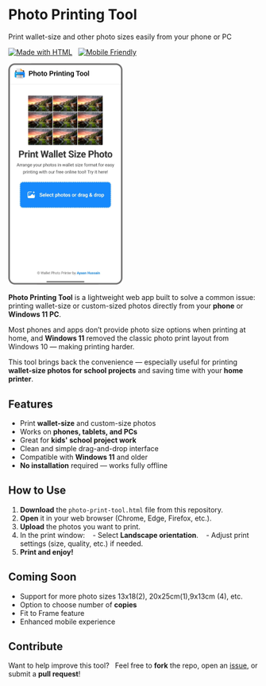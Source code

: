 # **Photo Printing Tool**  
Print wallet-size and other photo sizes easily from your phone or PC

[![Made with HTML](https://img.shields.io/badge/Made%20with-HTML5-orange.svg)](#)  
[![Mobile Friendly](https://img.shields.io/badge/Mobile%20Friendly-Yes-blue.svg)](#)

<picture>
    <!-- Avoid image being clickable with slight workaround -->
    <source media="(prefers-color-scheme: dark)" srcset="/Assests/device-frame.png" width="230px">
    <img alt="Photo Printing Tool" src="/Assests/device-frame.png" width="230px">
</picture>

**Photo Printing Tool** is a lightweight web app built to solve a common issue: printing wallet-size or custom-sized photos directly from your **phone** or **Windows 11 PC**.

Most phones and apps don’t provide photo size options when printing at home, and **Windows 11** removed the classic photo print layout from Windows 10 — making printing harder.

This tool brings back the convenience — especially useful for printing **wallet-size photos for school projects** and saving time with your **home printer**.

## **Features**

- Print **wallet-size** and custom-size photos  
- Works on **phones, tablets, and PCs**  
- Great for **kids' school project work**  
- Clean and simple drag-and-drop interface  
- Compatible with **Windows 11** and older  
- **No installation** required — works fully offline

## **How to Use**

1. **Download** the `photo-print-tool.html` file from this repository.
2. **Open** it in your web browser (Chrome, Edge, Firefox, etc.).
3. **Upload** the photos you want to print.
4. In the print window:
   - Select **Landscape orientation**.
   - Adjust print settings (size, quality, etc.) if needed.
5. **Print and enjoy!**

## **Coming Soon**

- Support for more photo sizes 13x18(2), 20x25cm(1),9x13cm (4), etc.  
- Option to choose number of **copies**
- Fit to Frame feature
- Enhanced mobile experience

## **Contribute**

Want to help improve this tool?  
Feel free to **fork** the repo, open an [issue](https://github.com/Ayaanh001/photo-printing-tool/issues), or submit a **pull request**!

